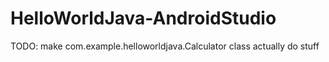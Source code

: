 # HelloWorldJava-AndroidStudio
TODO: make com.example.helloworldjava.Calculator class actually do stuff
